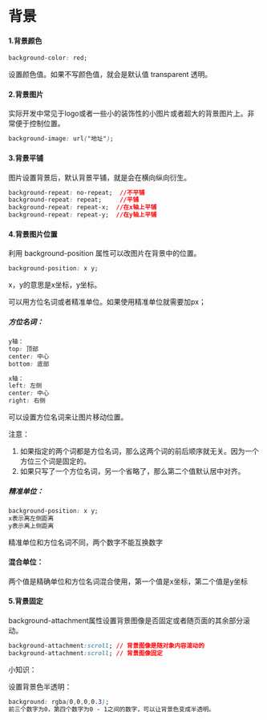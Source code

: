 # **背景**

#### 1.背景颜色

```css
background-color: red;
```

设置颜色值。如果不写颜色值，就会是默认值 transparent  透明。

#### 2.背景图片

实际开发中常见于logo或者一些小的装饰性的小图片或者超大的背景图片上。非常便于控制位置。

```css
background-image: url("地址");
```

#### 3.背景平铺

图片设置背景后，默认背景平铺，就是会在横向纵向衍生。

```css
background-repeat: no-repeat;  //不平铺
background-repeat: repeat;     //平铺
background-repeat: repeat-x;  //在x轴上平铺
background-repeat: repeat-y;  //在y轴上平铺
```

#### 4.背景图片位置

利用 background-position 属性可以改图片在背景中的位置。

```css
background-position: x y;
```

x，y的意思是x坐标，y坐标。

可以用方位名词或者精准单位。如果使用精准单位就需要加px；

##### 方位名词：

```css
y轴：
top: 顶部
center: 中心
bottom: 底部

x轴：
left: 左侧
center: 中心
right: 右侧
```

可以设置方位名词来让图片移动位置。

注意：

1. 如果指定的两个词都是方位名词，那么这两个词的前后顺序就无关。因为一个方位三个词是固定的。
2. 如果只写了一个方位名词，另一个省略了，那么第二个值默认居中对齐。



##### 精准单位：

```css
background-position: x y;
x表示离左侧距离
y表示离上侧距离
```

精准单位和方位名词不同，两个数字不能互换数字



#### 混合单位：

两个值是精确单位和方位名词混合使用，第一个值是x坐标，第二个值是y坐标

#### 5.背景固定

background-attachment属性设置背景图像是否固定或者随页面的其余部分滚动。

```css
background-attachment:scroll; // 背景图像是随对象内容滚动的
background-attachment:scroll; // 背景图像固定
```





小知识：

设置背景色半透明：

```css
background: rgba(0,0,0,0.3);
前三个数字为0，第四个数字为0 - 1之间的数字，可以让背景色变成半透明。
```



